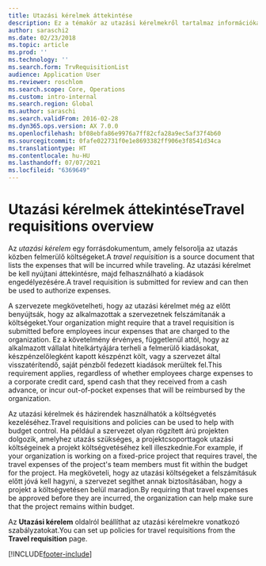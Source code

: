 ```yaml
---
title: Utazási kérelmek áttekintése
description: Ez a témakör az utazási kérelmekről tartalmaz információkat. Utazási kérelem dokumentumok tervezett utazási költségei.
author: saraschi2
ms.date: 02/23/2018
ms.topic: article
ms.prod: ''
ms.technology: ''
ms.search.form: TrvRequisitionList
audience: Application User
ms.reviewer: roschlom
ms.search.scope: Core, Operations
ms.custom: intro-internal
ms.search.region: Global
ms.author: saraschi
ms.search.validFrom: 2016-02-28
ms.dyn365.ops.version: AX 7.0.0
ms.openlocfilehash: bf08ebfa86e9976a7ff82cfa28a9ec5af37f4b60
ms.sourcegitcommit: 0fafe022731f0e1e8693382ff906e3f8541d34ca
ms.translationtype: HT
ms.contentlocale: hu-HU
ms.lasthandoff: 07/07/2021
ms.locfileid: "6369649"
---
```

# <a name="travel-requisitions-overview"></a><span data-ttu-id="a4a1c-104">Utazási kérelmek áttekintése</span><span class="sxs-lookup"><span data-stu-id="a4a1c-104">Travel requisitions overview</span></span>

<span data-ttu-id="a4a1c-105">Az *utazási kérelem* egy forrásdokumentum, amely felsorolja az utazás közben felmerülő költségeket.</span><span class="sxs-lookup"><span data-stu-id="a4a1c-105">A *travel requisition* is a source document that lists the expenses that will be incurred while traveling.</span></span> <span data-ttu-id="a4a1c-106">Az utazási kérelmet be kell nyújtani áttekintésre, majd felhasználható a kiadások engedélyezésére.</span><span class="sxs-lookup"><span data-stu-id="a4a1c-106">A travel requisition is submitted for review and can then be used to authorize expenses.</span></span>

<span data-ttu-id="a4a1c-107">A szervezete megkövetelheti, hogy az utazási kérelmet még az előtt benyújtsák, hogy az alkalmazottak a szervezetnek felszámítanák a költségeket.</span><span class="sxs-lookup"><span data-stu-id="a4a1c-107">Your organization might require that a travel requisition is submitted before employees incur expenses that are charged to the organization.</span></span> <span data-ttu-id="a4a1c-108">Ez a követelmény érvényes, függetlenül attól, hogy az alkalmazott vállalat hitelkártyájára terheli a felmerülő kiadásokat, készpénzelőlegként kapott készpénzt költ, vagy a szervezet által visszatérítendő, saját pénzből fedezett kiadások merültek fel.</span><span class="sxs-lookup"><span data-stu-id="a4a1c-108">This requirement applies, regardless of whether employees charge expenses to a corporate credit card, spend cash that they received from a cash advance, or incur out-of-pocket expenses that will be reimbursed by the organization.</span></span>

<span data-ttu-id="a4a1c-109">Az utazási kérelmek és házirendek használhatók a költségvetés kezeléséhez.</span><span class="sxs-lookup"><span data-stu-id="a4a1c-109">Travel requisitions and policies can be used to help with budget control.</span></span> <span data-ttu-id="a4a1c-110">Ha például a szervezet olyan rögzített árú projekten dolgozik, amelyhez utazás szükséges, a projektcsoporttagok utazási költségeinek a projekt költségvetéséhez kell illeszkednie.</span><span class="sxs-lookup"><span data-stu-id="a4a1c-110">For example, if your organization is working on a fixed-price project that requires travel, the travel expenses of the project's team members must fit within the budget for the project.</span></span> <span data-ttu-id="a4a1c-111">Ha megköveteli, hogy az utazási költségeket a felszámításuk előtt jóvá kell hagyni, a szervezet segíthet annak biztosításában, hogy a projekt a költségvetésen belül maradjon.</span><span class="sxs-lookup"><span data-stu-id="a4a1c-111">By requiring that travel expenses be approved before they are incurred, the organization can help make sure that the project remains within budget.</span></span>

<span data-ttu-id="a4a1c-112">Az **Utazási kérelem** oldalról beállíthat az utazási kérelmekre vonatkozó szabályzatokat.</span><span class="sxs-lookup"><span data-stu-id="a4a1c-112">You can set up policies for travel requisitions from the **Travel requisition** page.</span></span>


[!INCLUDE[footer-include](../includes/footer-banner.md)]